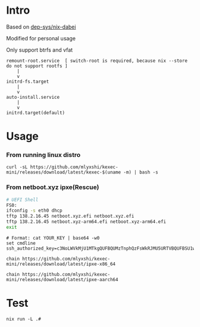 # Intro
Based on [dep-sys/nix-dabei](https://github.com/dep-sys/nix-dabei/)

Modified for personal usage

Only support btrfs and vfat
```
remount-root.service  [ switch-root is required, because nix --store do not support rootfs ]
    |
    v
initrd-fs.target
    |
    v
auto-install.service
    |
    v
initrd.target(default)

```
# Usage
### From running linux distro
```
curl -sL https://github.com/mlyxshi/kexec-mini/releases/download/latest/kexec-$(uname -m) | bash -s
```
### From netboot.xyz ipxe(Rescue)

```sh
# UEFI Shell
FS0:
ifconfig -s eth0 dhcp
tftp 138.2.16.45 netboot.xyz.efi netboot.xyz.efi
tftp 138.2.16.45 netboot.xyz-arm64.efi netboot.xyz-arm64.efi
exit
```
```
# Format: cat YOUR_KEY | base64 -w0
set cmdline ssh_authorized_key=c3NoLWVkMjU1MTkgQUFBQUMzTnphQzFsWkRJMU5URTVBQUFBSU1wYVkzTHlDVzRISHFicDRTQTR0bkErMUJrZ3dydHJvMnMvREVzQmNQRGUKCg==
``` 
```
chain https://github.com/mlyxshi/kexec-mini/releases/download/latest/ipxe-x86_64 
```
```
chain https://github.com/mlyxshi/kexec-mini/releases/download/latest/ipxe-aarch64 
```
# Test
```
nix run -L .#
```